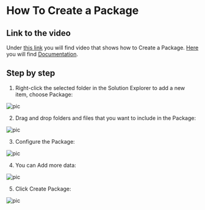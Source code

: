 
# How To Create a Package


## Link to the video

Under [this link](https://profitbasedocs.blob.core.windows.net/videos/Package%20-%20Create%20Package.mp4) you will find video that shows how to Create a Package. [Here](../../package.md) you will find [Documentation](../../package.md).
<br/>


## Step by step


1. Right-click the selected folder in the Solution Explorer to add a new item, choose Package:

![pic](https://profitbasedocs.blob.core.windows.net/images/HTpack%20(1).png)

2. Drag and drop folders and files that you want to include in the Package:

![pic](https://profitbasedocs.blob.core.windows.net/images/HTpack%20(2).png)

3. Configure the Package:

![pic](https://profitbasedocs.blob.core.windows.net/images/HTpack%20(3).png)

4. You can Add more data:

![pic](https://profitbasedocs.blob.core.windows.net/images/HTpack%20(4).png)

5. Click Create Package:

![pic](https://profitbasedocs.blob.core.windows.net/images/HTpack%20(5).png)

